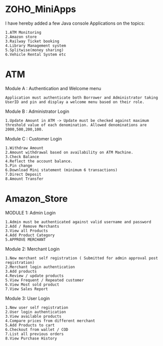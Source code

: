 # ZOHO_MiniApps
  I have hereby added a few Java console Applications on the topics:
 
 
    1.ATM Monitoring
    2.Amazon store
    3.Railway Ticket booking 
    4.Library Management system
    5.Splitwise(money sharing) 
    6.Vehicle Rental System etc

# ATM
Module A : Authentication and Welcome menu 


    Application must authenticate both Borrower and Administrator taking UserID and pin and display a welcome menu based on their role. 

Module B : Administrator Login


    1.Update Amount in ATM -> Update must be checked against maximum threshold value of each denomination. Allowed denominations are 2000,500,200,100.

Module C : Customer Login


    1.Withdraw Amount
    2.Amount withdrawal based on availability on ATM Machine.
    3.Check Balance
    4.Reflect the account balance.
    5.Pin change
    6.Download Mini statement (minimum 6 transactions)
    7.Direct Deposit
    8.Amount Transfer

# Amazon_Store
MODULE 1: Admin Login


    1.Admin must be authenticated against valid username and password
    2.Add / Remove Merchants
    3.View all Products
    4.Add Product Category
    5.APPROVE MERCHANT

Module 2: Merchant Login


    1.New merchant self registration ( Submitted for admin approval post registration)
    2.Merchant login authentication
    3.Add products
    4.Review / update products
    5.View Frequent / Repeated customer
    6.View Most sold product
    7.View Sales Report

Module 3: User Login


    1.New user self registration
    2.User login authentication
    3.View available products
    4.Compare prices from different merchant
    5.Add Products to cart
    6.Checkout from wallet / COD
    7.List all previous orders
    8.View Purchase History

